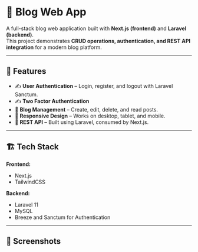 # 📰 Blog Web App

A full-stack blog web application built with **Next.js (frontend)** and **Laravel (backend)**.  
This project demonstrates **CRUD operations, authentication, and REST API integration** for a modern blog platform.

---

## 🚀 Features

- ✍️ **User Authentication** – Login, register, and logout with Laravel Sanctum.
- ✍️ **Two Factor Authentication**
- 📰 **Blog Management** – Create, edit, delete, and read posts.
- 📱 **Responsive Design** – Works on desktop, tablet, and mobile.
- 🔗 **REST API** – Built using Laravel, consumed by Next.js.

---

## 🏗️ Tech Stack

**Frontend:**  
- Next.js  
- TailwindCSS 

**Backend:**  
- Laravel 11  
- MySQL  
- Breeze and Sanctum for Authentication  

---

## 📸 Screenshots

